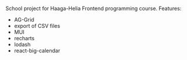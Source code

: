School project for Haaga-Helia Frontend programming course. Features:
* AG-Grid
* export of CSV files
* MUI
* recharts
* lodash
* react-big-calendar
